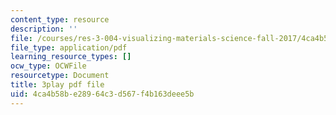```yaml
---
content_type: resource
description: ''
file: /courses/res-3-004-visualizing-materials-science-fall-2017/4ca4b58be28964c3d567f4b163deee5b_Sml2lkWfd1g.pdf
file_type: application/pdf
learning_resource_types: []
ocw_type: OCWFile
resourcetype: Document
title: 3play pdf file
uid: 4ca4b58b-e289-64c3-d567-f4b163deee5b
---
```

